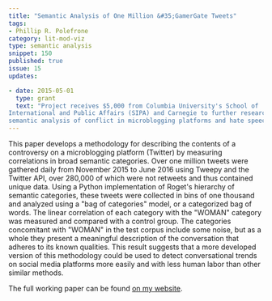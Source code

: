 ```yaml
---
title: "Semantic Analysis of One Million &#35;GamerGate Tweets"
tags:
- Phillip R. Polefrone
category: lit-mod-viz
type: semantic analysis
snippet: 150
published: true
issue: 15
updates:

- date: 2015-05-01
  type: grant
  text: "Project receives $5,000 from Columbia University's School of
International and Public Affairs (SIPA) and Carnegie to further research on
semantic analysis of conflict in microblogging platforms and hate speech."
---
```


This paper develops a methodology for describing the contents of a controversy
on a microblogging platform (Twitter) by measuring correlations in broad
semantic categories. Over one million tweets were gathered daily from November
2015 to June 2016 using Tweepy and the Twitter API, over 280,000 of which were
not retweets and thus contained unique data. Using a Python implementation of
Roget's hierarchy of semantic categories, these tweets were collected in bins
of one thousand and analyzed using a "bag of categories" model, or
a categorized bag of words. The linear correlation of each category with the
"WOMAN" category was measured and compared with a control group. The categories
concomitant with "WOMAN" in the test corpus include some noise, but as a whole
they present a meaningful description of the conversation that adheres to its
known qualities. This result suggests that a more developed version of this
methodology could be used to detect conversational trends on social media
platforms more easily and with less human labor than other similar methods.

The full working paper can be found [on my
website](https://sipa.columbia.edu/sites/default/files/14-Polefrone_GamerGate.pdf).

